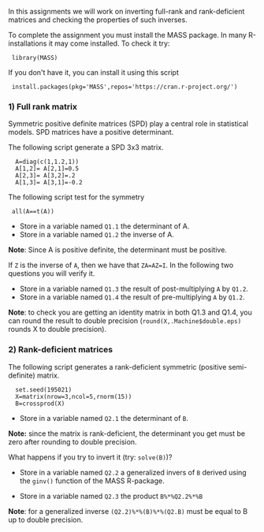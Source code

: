 In this assignments we will work on inverting full-rank and rank-deficient matrices and checking the properties of such inverses.


To complete the assignment you must install the MASS package. In many R-installations it may come installed. To check it try:

```{r}
 library(MASS)
```

If you don't have it, you can install it using this script

```{r,eval=FALSE}
 install.packages(pkg='MASS',repos='https://cran.r-project.org/')
```
### 1) Full rank matrix


Symmetric positive definite matrices (SPD) play a central role in statistical models. SPD matrices have a positive determinant.

The following script generate a SPD 3x3 matrix.


```{r}
  A=diag(c(1,1.2,1))
  A[1,2]= A[2,1]=0.5
  A[2,3]= A[3,2]=.2
  A[1,3]= A[3,1]=-0.2
```

The following script test for the symmetry

```{r}
 all(A==t(A))
```


 - Store in a variable named `Q1.1` the determinant of A.
 - Store in a variable named `Q1.2` the inverse of A.
 
 

**Note**: Since A is positive definite, the determinant must be positive.

If `Z` is the inverse of `A`, then we have that `ZA=AZ=I`. In the following two questions you will verify it.

 - Store in a variable named `Q1.3` the result of post-multiplying `A` by `Q1.2`.
 - Store in a variable named `Q1.4` the result of pre-multiplying `A` by `Q1.2`.


**Note**: to check you are getting an identity matrix in both Q1.3 and Q1.4, you can round the result to double precision (`round(X,.Machine$double.eps)` rounds X to double precision).


### 2) Rank-deficient matrices

The following script generates a rank-deficient symmetric (positive semi-definite) matrix.

```{r}
  set.seed(195021)
  X=matrix(nrow=3,ncol=5,rnorm(15))
  B=crossprod(X)
```

 -  Store in a variable named `Q2.1` the determinant of `B`.
 
 **Note:** since the matrix is rank-deficient, the determinant you get must be zero after rounding to double precision.

What happens if you try to invert it (try: `solve(B)`)?


 - Store in a variable named `Q2.2` a generalized invers of `B` derived using the `ginv()` function of the MASS R-package.
 
 
 - Store in a variable named `Q2.3` the product `B%*%Q2.2%*%B`
 
**Note**: for a generalized inverse `(Q2.2)%*%(B)%*%(Q2.B)` must be equal to B up to double precision.


